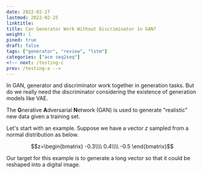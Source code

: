 ```yaml
---
date: 2022-02-17
lastmod: 2022-02-25
linktitle: 
title: Can Generator Work Without Discriminator in GAN?
weight: 1
pined: true
draft: false
tags: ["generator", "review", "lstm"]
categories: ["ace seq2seq"]
<!-- next: /testing-c
prev: /testing-a -->
---
```


 In GAN, generator and discriminator work together in generation tasks. But do we really need the discriminator considering the existence of generation models like VAE.

<!--more-->

The **G**nerative **A**dversarial **N**etwork (GAN) is used to generate "realistic" new data given a training set. 

Let's start with an example. Suppose we have a vector $z$ sampled from a normal distribution as below.

$$z=\begin{bmatrix}
-0.3\\\\
0.4\\\\
-0.5
\end{bmatrix}$$

Our target for this example is to generate a long vector so that it could be reshaped into a digital image. 

